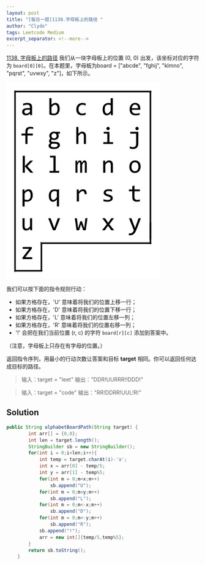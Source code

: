 ```yaml
---
layout: post
title: "[每日一题]1138.字母板上的路径 "
author: "Clyde"
tags: Leetcode Medium
excerpt_separator: <!--more-->
---
```


[1138. 字母板上的路径](https://leetcode.cn/problems/alphabet-board-path/)   我们从一块字母板上的位置 (0, 0) 出发，该坐标对应的字符为 `board[0][0]`。在本题里，字母板为board = ["abcde", "fghij", "klmno", "pqrst", "uvwxy", "z"]，如下所示。<!--more-->

![20230212](../_pages/img/20230212.png)

我们可以按下面的指令规则行动：

- 如果方格存在，'U' 意味着将我们的位置上移一行；
- 如果方格存在，'D' 意味着将我们的位置下移一行；
- 如果方格存在，'L' 意味着将我们的位置左移一列；
- 如果方格存在，'R' 意味着将我们的位置右移一列；
- '!' 会把在我们当前位置 (r, c) 的字符 `board[r][c]` 添加到答案中。

（注意，字母板上只存在有字母的位置。）

返回指令序列，用最小的行动次数让答案和目标 **target** 相同。你可以返回任何达成目标的路径。

> 输入：target = "leet"
> 输出："DDR!UURRR!!DDD!"

> 输入：target = "code"
> 输出："RR!DDRR!UUL!R!"


## Solution 

```java
public String alphabetBoardPath(String target) {
        int arr[] = {0,0};
        int len = target.length();
        StringBuilder sb = new StringBuilder();
        for(int i = 0;i<len;i++){
            int temp = target.charAt(i)-'a';
            int x = arr[0] - temp/5;
            int y = arr[1] - temp%5;
            for(int m = 0;m<x;m++)
                sb.append("U");
            for(int m = 0;m<y;m++)
                sb.append("L");
            for(int m = 0;m<-x;m++)
                sb.append("D");
            for(int m = 0;m<-y;m++)
                sb.append("R");
            sb.append("!");
            arr = new int[]{temp/5,temp%5};
        }
        return sb.toString();
    }
```
